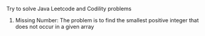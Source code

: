 Try to solve Java Leetcode and Codility problems

1. Missing Number: The problem is to find the smallest positive integer that does not occur in a given array
